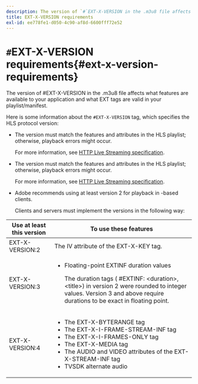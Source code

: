 ```yaml
---
description: The version of `#`EXT-X-VERSION in the .m3u8 file affects what features are available to your application and what EXT tags are valid in your playlist/manifest.
title: EXT-X-VERSION requirements
exl-id: ee778fe1-d050-4c90-af8d-6600fff72e52
---
```

# `#`EXT-X-VERSION requirements{#ext-x-version-requirements}

The version of #EXT-X-VERSION in the .m3u8 file affects what features are available to your application and what EXT tags are valid in your playlist/manifest.

<!--<a id="section_8850183988124049A001758F117AD3A6"></a>-->

Here is some information about the `#EXT-X-VERSION` tag, which specifies the HLS protocol version:

* The version must match the features and attributes in the HLS playlist; otherwise, playback errors might occur.

  For more information, see [HTTP Live Streaming specification](https://datatracker.ietf.org/doc/draft-pantos-http-live-streaming/?include_text=1). 
* The version must match the features and attributes in the HLS playlist; otherwise, playback errors might occur.

  For more information, see [HTTP Live Streaming specification](https://datatracker.ietf.org/doc/draft-pantos-http-live-streaming/?include_text=1). 
* Adobe recommends using at least version 2 for playback in -based clients.

  Clients and servers must implement the versions in the following way:  

<table frame="all" colsep="1" rowsep="1" id="table_62EB98EDD9DE49EC84CB1C7D59BC40E6"> 
 <thead> 
  <tr rowsep="1"> 
   <th colname="1" class="entry"> Use at least this version </th> 
   <th colname="2" class="entry"> To use these features </th> 
  </tr> 
 </thead>
 <tbody> 
  <tr rowsep="1"> 
   <td colname="1"> <span class="codeph"> EXT-X-VERSION:2 </span> </td> 
   <td colname="2"> The IV attribute of the <span class="codeph"> EXT-X-KEY </span> tag. </td> 
  </tr> 
  <tr rowsep="1"> 
   <td colname="1"> <span class="codeph"> EXT-X-VERSION:3 </span> </td> 
   <td colname="2"> 
    <ul id="ul_C9500D3F934848639C204BF248F139FF"> 
     <li id="li_535A7E3FABCB46FE872A7EA5DE2A1784">Floating-point <span class="codeph"> EXTINF </span> duration values <p>The duration tags ( <span class="codeph"> #EXTINF: </span>&lt;duration&gt;,&lt;title&gt;) in version 2 were rounded to integer values. Version 3 and above require durations to be exact in floating point. </p> </li> 
    </ul> </td> 
  </tr> 
  <tr rowsep="0"> 
   <td colname="1"> <p> <span class="codeph"> EXT-X-VERSION:4 </span> </p> </td> 
   <td colname="2"> <p> 
     <ul id="ul_83D61E909D0C413FBDAB7A4A0BE1F03C"> 
      <li id="li_5071F2BE2DB74BBFB1F23B3B30C5CFD6">The <span class="codeph"> EXT-X-BYTERANGE </span> tag </li> 
      <li id="li_A093F448567D475AB44656D4600BCBD6">The <span class="codeph"> EXT-X-I-FRAME-STREAM-INF </span> tag </li> 
      <li id="li_1084AE3B10FD4EB387D25EEDDFBBC8CD">The <span class="codeph"> EXT-X-I-FRAMES-ONLY </span> tag </li> 
      <li id="li_4FEFA36E300C403DBB77BB4DA46DB4EB">The <span class="codeph"> EXT-X-MEDIA </span> tag </li> 
      <li id="li_E53D81AED45C47AEA346FA3A1B191E5C">The <span class="codeph"> AUDIO </span> and <span class="codeph"> VIDEO </span> attributes of the <span class="codeph"> EXT-X-STREAM-INF </span> tag </li> 
      <li id="li_2E99A4971B8046F3845CF3D4D363CCCF">TVSDK alternate audio </li> 
     </ul> </p> </td> 
  </tr> 
 </tbody> 
</table>
